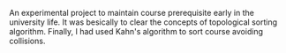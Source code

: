 An experimental project to maintain course prerequisite early in the university life. It was besically to clear the concepts of topological sorting algorithm. Finally, I had used Kahn's algorithm to sort course avoiding collisions.
